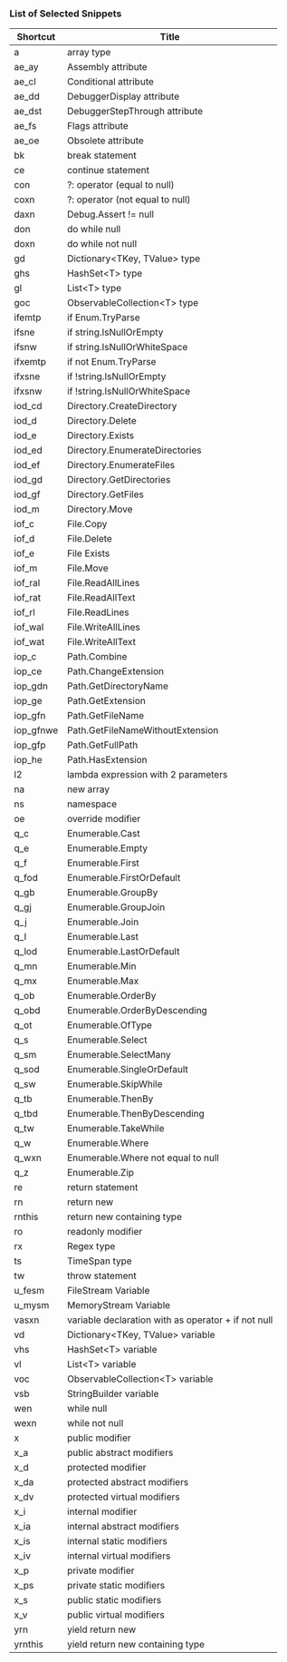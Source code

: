 ### List of Selected Snippets

Shortcut | Title
-------- | -----
a|array type
ae\_ay|Assembly attribute
ae\_cl|Conditional attribute
ae\_dd|DebuggerDisplay attribute
ae\_dst|DebuggerStepThrough attribute
ae\_fs|Flags attribute
ae\_oe|Obsolete attribute
bk|break statement
ce|continue statement
con|?: operator \(equal to null\)
coxn|?: operator \(not equal to null\)
daxn|Debug\.Assert \!= null
don|do while null
doxn|do while not null
gd|Dictionary&lt;TKey, TValue&gt; type
ghs|HashSet&lt;T&gt; type
gl|List&lt;T&gt; type
goc|ObservableCollection&lt;T&gt; type
ifemtp|if Enum\.TryParse
ifsne|if string\.IsNullOrEmpty
ifsnw|if string\.IsNullOrWhiteSpace
ifxemtp|if not Enum\.TryParse
ifxsne|if \!string\.IsNullOrEmpty
ifxsnw|if \!string\.IsNullOrWhiteSpace
iod\_cd|Directory\.CreateDirectory
iod\_d|Directory\.Delete
iod\_e|Directory\.Exists
iod\_ed|Directory\.EnumerateDirectories
iod\_ef|Directory\.EnumerateFiles
iod\_gd|Directory\.GetDirectories
iod\_gf|Directory\.GetFiles
iod\_m|Directory\.Move
iof\_c|File\.Copy
iof\_d|File\.Delete
iof\_e|File Exists
iof\_m|File\.Move
iof\_ral|File\.ReadAllLines
iof\_rat|File\.ReadAllText
iof\_rl|File\.ReadLines
iof\_wal|File\.WriteAllLines
iof\_wat|File\.WriteAllText
iop\_c|Path\.Combine
iop\_ce|Path\.ChangeExtension
iop\_gdn|Path\.GetDirectoryName
iop\_ge|Path\.GetExtension
iop\_gfn|Path\.GetFileName
iop\_gfnwe|Path\.GetFileNameWithoutExtension
iop\_gfp|Path\.GetFullPath
iop\_he|Path\.HasExtension
l2|lambda expression with 2 parameters
na|new array 
ns|namespace
oe|override modifier
q\_c|Enumerable\.Cast
q\_e|Enumerable\.Empty
q\_f|Enumerable\.First
q\_fod|Enumerable\.FirstOrDefault
q\_gb|Enumerable\.GroupBy
q\_gj|Enumerable\.GroupJoin
q\_j|Enumerable\.Join
q\_l|Enumerable\.Last
q\_lod|Enumerable\.LastOrDefault
q\_mn|Enumerable\.Min
q\_mx|Enumerable\.Max
q\_ob|Enumerable\.OrderBy
q\_obd|Enumerable\.OrderByDescending
q\_ot|Enumerable\.OfType
q\_s|Enumerable\.Select
q\_sm|Enumerable\.SelectMany
q\_sod|Enumerable\.SingleOrDefault
q\_sw|Enumerable\.SkipWhile
q\_tb|Enumerable\.ThenBy
q\_tbd|Enumerable\.ThenByDescending
q\_tw|Enumerable\.TakeWhile
q\_w|Enumerable\.Where
q\_wxn|Enumerable\.Where not equal to null
q\_z|Enumerable\.Zip
re|return statement
rn|return new
rnthis|return new containing type
ro|readonly modifier
rx|Regex type
ts|TimeSpan type
tw|throw statement
u\_fesm|FileStream Variable
u\_mysm|MemoryStream Variable
vasxn|variable declaration with as operator \+ if not null
vd|Dictionary&lt;TKey, TValue&gt; variable
vhs|HashSet&lt;T&gt; variable
vl|List&lt;T&gt; variable
voc|ObservableCollection&lt;T&gt; variable
vsb|StringBuilder variable
wen|while null
wexn|while not null
x|public modifier
x\_a|public abstract modifiers
x\_d|protected modifier
x\_da|protected abstract modifiers
x\_dv|protected virtual modifiers
x\_i|internal modifier
x\_ia|internal abstract modifiers
x\_is|internal static modifiers
x\_iv|internal virtual modifiers
x\_p|private modifier
x\_ps|private static modifiers
x\_s|public static modifiers
x\_v|public virtual modifiers
yrn|yield return new
yrnthis|yield return new containing type
